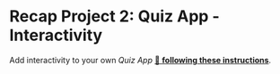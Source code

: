 # Recap Project 2: Quiz App - Interactivity

Add interactivity to your own _Quiz App_
[🔗 **following these instructions**](https://github.com/wd-bootcamp/web-exercises/tree/main/sessions/recap-project-2/quiz-app/README.md).
